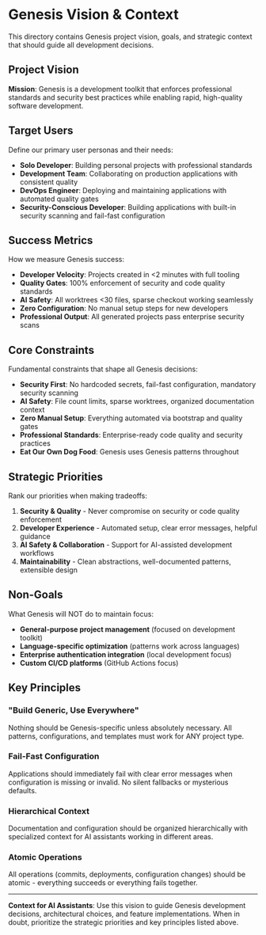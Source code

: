 # Genesis Vision & Context

This directory contains Genesis project vision, goals, and strategic context that should guide all development decisions.

## Project Vision

**Mission**: Genesis is a development toolkit that enforces professional standards and security best practices while enabling rapid, high-quality software development.

## Target Users

Define our primary user personas and their needs:
- **Solo Developer**: Building personal projects with professional standards
- **Development Team**: Collaborating on production applications with consistent quality
- **DevOps Engineer**: Deploying and maintaining applications with automated quality gates
- **Security-Conscious Developer**: Building applications with built-in security scanning and fail-fast configuration

## Success Metrics

How we measure Genesis success:
- **Developer Velocity**: Projects created in <2 minutes with full tooling
- **Quality Gates**: 100% enforcement of security and code quality standards
- **AI Safety**: All worktrees <30 files, sparse checkout working seamlessly
- **Zero Configuration**: No manual setup steps for new developers
- **Professional Output**: All generated projects pass enterprise security scans

## Core Constraints

Fundamental constraints that shape all Genesis decisions:
- **Security First**: No hardcoded secrets, fail-fast configuration, mandatory security scanning
- **AI Safety**: File count limits, sparse worktrees, organized documentation context
- **Zero Manual Setup**: Everything automated via bootstrap and quality gates
- **Professional Standards**: Enterprise-ready code quality and security practices
- **Eat Our Own Dog Food**: Genesis uses Genesis patterns throughout

## Strategic Priorities

Rank our priorities when making tradeoffs:
1. **Security & Quality** - Never compromise on security or code quality enforcement
2. **Developer Experience** - Automated setup, clear error messages, helpful guidance
3. **AI Safety & Collaboration** - Support for AI-assisted development workflows
4. **Maintainability** - Clean abstractions, well-documented patterns, extensible design

## Non-Goals

What Genesis will NOT do to maintain focus:
- **General-purpose project management** (focused on development toolkit)
- **Language-specific optimization** (patterns work across languages)
- **Enterprise authentication integration** (local development focus)
- **Custom CI/CD platforms** (GitHub Actions focus)

## Key Principles

### "Build Generic, Use Everywhere"
Nothing should be Genesis-specific unless absolutely necessary. All patterns, configurations, and templates must work for ANY project type.

### Fail-Fast Configuration
Applications should immediately fail with clear error messages when configuration is missing or invalid. No silent fallbacks or mysterious defaults.

### Hierarchical Context
Documentation and configuration should be organized hierarchically with specialized context for AI assistants working in different areas.

### Atomic Operations
All operations (commits, deployments, configuration changes) should be atomic - everything succeeds or everything fails together.

---

**Context for AI Assistants**: Use this vision to guide Genesis development decisions, architectural choices, and feature implementations. When in doubt, prioritize the strategic priorities and key principles listed above.
